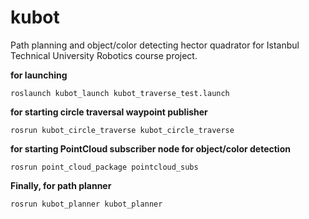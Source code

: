 # kubot

Path planning and object/color detecting hector quadrator for Istanbul Technical University Robotics course project.

**for launching**

    roslaunch kubot_launch kubot_traverse_test.launch
   
   **for starting circle traversal waypoint publisher**
   
    rosrun kubot_circle_traverse kubot_circle_traverse 
    
   **for starting PointCloud subscriber node for object/color detection**
   
    rosrun point_cloud_package pointcloud_subs 
  
  **Finally, for path planner**
  
    rosrun kubot_planner kubot_planner
